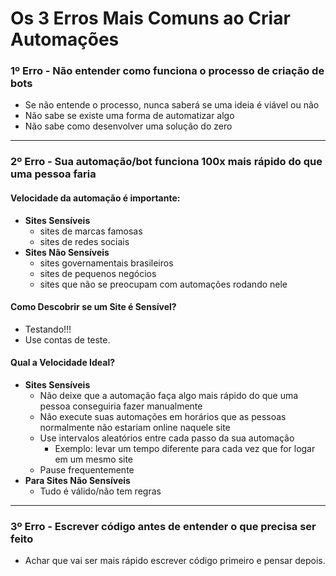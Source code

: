 # Os 3 Erros Mais Comuns ao Criar Automações


### 1º Erro - Não entender como funciona o processo de criação de bots
- Se não entende o processo, nunca saberá se uma ideia é viável ou não
- Não sabe se existe uma forma de automatizar algo
- Não sabe como desenvolver uma solução do zero

---

### 2º Erro - Sua automação/bot funciona 100x mais rápido do que uma pessoa faria

#### Velocidade da automação é importante:
- **Sites Sensíveis**
   - sites de marcas famosas
   - sites de redes sociais
- **Sites Não Sensíveis**
   - sites governamentais brasileiros
   - sites de pequenos negócios
   - sites que não se preocupam com automações rodando nele

#### Como Descobrir se um Site é Sensível?
- Testando!!!
- Use contas de teste.

#### Qual a Velocidade Ideal?
- **Sites Sensíveis**
   - Não deixe que a automação faça algo mais rápido do que uma pessoa conseguiria fazer manualmente
   - Não execute suas automações em horários que as pessoas normalmente não estariam online naquele site
   - Use intervalos aleatórios entre cada passo da sua automação
      - Exemplo: levar um tempo diferente para cada vez que for logar em um mesmo site
   - Pause frequentemente
- **Para Sites Não Sensíveis**
   - Tudo é válido/não tem regras

---

### 3º Erro - Escrever código antes de entender o que precisa ser feito

- Achar que vai ser mais rápido escrever código primeiro e pensar depois. 